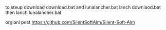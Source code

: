 to steup download download.bat and lunalancher.bat
lanch downlaod.bat then lanch lunalancher.bat




orgianl post https://github.com/SilentSoftAim/Silent-Soft-Aim
